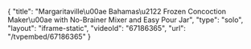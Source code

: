 {
    "title": "Margaritaville\u00ae Bahamas\u2122 Frozen Concoction Maker\u00ae with No-Brainer Mixer and Easy Pour Jar",
    "type": "solo",
    "layout": "iframe-static",
    "videoId": "67186365",
    "url": "\/tvpembed\/67186365"
}